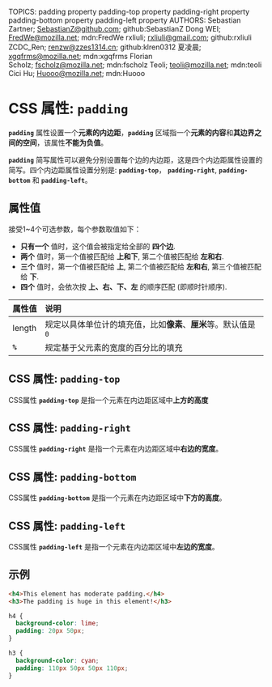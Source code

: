 TOPICS: padding property
        padding-top property
        padding-right property
        padding-bottom property
        padding-left property
AUTHORS: Sebastian Zartner; SebastianZ@github.com; github:SebastianZ
         Dong WEI; FredWe@mozilla.net; mdn:FredWe
         rxliuli; rxliuli@gmail.com; github:rxliuli
         ZCDC_Ren; renzw@zzes1314.cn; github:klren0312
         夏凌晨; xgqfrms@mozilla.net; mdn:xgqfrms
         Florian Scholz; fscholz@mozilla.net; mdn:fscholz
         Teoli; teoli@mozilla.net; mdn:teoli
         Cici Hu; Huooo@mozilla.net; mdn:Huooo

# CSS 属性: `padding`

**`padding`** 属性设置一个**元素的内边距**，**`padding`** 区域指一个**元素的内容**和**其边界之间的空间**，该属性**不能为负值**。

**`padding`** 简写属性可以避免分别设置每个边的内边距，这是四个内边距属性设置的简写。四个内边距属性设置分别是: **`padding-top`**，
**`padding-right`**, **`padding-bottom`** 和 **`padding-left`**。

## 属性值

接受1~4个可选参数，每个参数取值如下：

- **只有一个** 值时，这个值会被指定给全部的 **四个边**.
- **两个** 值时，第一个值被匹配给 **上和下**, 第二个值被匹配给 **左和右**.
- **三个** 值时，第一个值被匹配给 **上**, 第二个值被匹配给 **左和右**, 第三个值被匹配给 **下**.
- **四个** 值时，会依次按 **上、右、下、左** 的顺序匹配 (即顺时针顺序).

| 属性值 | 说明 |
| :--- | :--- |
| length | 规定以具体单位计的填充值，比如**像素**、**厘米**等。默认值是 `0` |
| **`%`** | 规定基于父元素的宽度的百分比的填充 |

## CSS 属性: `padding-top`

CSS属性 **`padding-top`** 是指一个元素在内边距区域中**上方的高度**

## CSS 属性: `padding-right`

CSS属性 **`padding-right`** 是指一个元素在内边距区域中**右边的宽度**。

## CSS 属性: `padding-bottom`

CSS属性 **`padding-bottom`** 是指一个元素在内边距区域中**下方的高度**。

## CSS 属性: `padding-left`

CSS属性 **`padding-left`** 是指一个元素在内边距区域中**左边的宽度**。

## 示例

```html
<h4>This element has moderate padding.</h4>
<h3>The padding is huge in this element!</h3>
```

```css
h4 {
  background-color: lime;
  padding: 20px 50px;
}

h3 {
  background-color: cyan;
  padding: 110px 50px 50px 110px;
}
```
